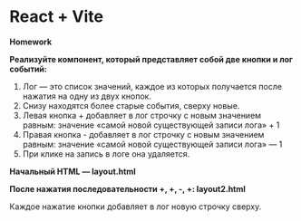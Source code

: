 # React + Vite

**Homework**

**Реализуйте компонент, который представляет собой две кнопки и лог событий:**

1. Лог — это список значений, каждое из которых получается после нажатия на одну из двух кнопок.
2. Снизу находятся более старые события, сверху новые.
3. Левая кнопка + добавляет в лог строчку с новым значением равным: значение «самой новой существующей записи лога» + 1
4. Правая кнопка - добавляет в лог строчку с новым значением равным: значение «самой новой существующей записи лога» — 1
5. При клике на запись в логе она удаляется.

**Начальный HTML — layout.html**

**После нажатия последовательности +, +, -, +:  layout2.html**

Каждое нажатие кнопки добавляет в лог новую строчку сверху.